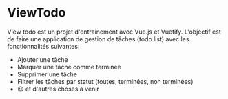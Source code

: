 # ViewTodo

View todo est un projet d'entrainement avec Vue.js et Vuetify. L'objectif est de faire une application de gestion de tâches (todo list) avec les fonctionnalités suivantes:

-   Ajouter une tâche
-   Marquer une tâche comme terminée
-   Supprimer une tâche
-   Filtrer les tâches par statut (toutes, terminées, non terminées)
-   😉 et d'autres choses à venir
